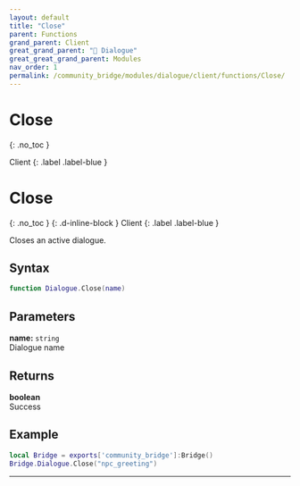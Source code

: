 ```yaml
---
layout: default
title: "Close"
parent: Functions
grand_parent: Client
great_grand_parent: "💬 Dialogue"
great_great_grand_parent: Modules
nav_order: 1
permalink: /community_bridge/modules/dialogue/client/functions/Close/
---
```


# Close
{: .no_toc }

Client
{: .label .label-blue }

# Close
{: .no_toc }
{: .d-inline-block }
Client
{: .label .label-blue }

Closes an active dialogue.

## Syntax

```lua
function Dialogue.Close(name)
```

## Parameters

**name:** `string`  
Dialogue name

## Returns

**boolean**  
Success

## Example

```lua
local Bridge = exports['community_bridge']:Bridge()
Bridge.Dialogue.Close("npc_greeting")
```

---
